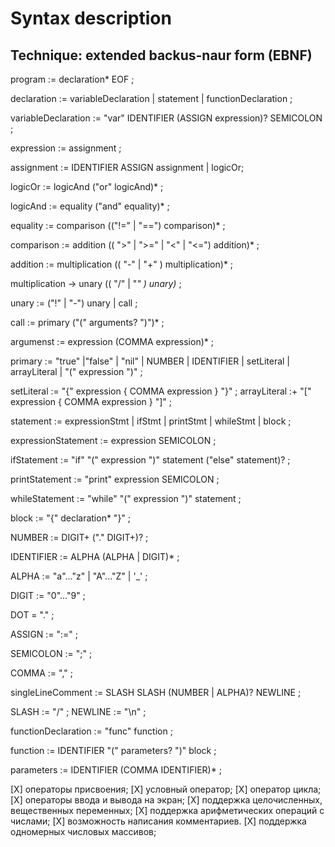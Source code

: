 # Syntax description

## Technique: extended backus-naur form (EBNF)

program := declaration* EOF ;

declaration := variableDeclaration | statement | functionDeclaration ;

variableDeclaration := "var" IDENTIFIER (ASSIGN expression)? SEMICOLON ;

expression :=  assignment ;

assignment := IDENTIFIER ASSIGN assignment | logicOr;

logicOr := logicAnd ("or" logicAnd)* ;

logicAnd := equality ("and" equality)* ;

equality := comparison (("!=" | "==") comparison)* ;

comparison := addition (( ">" | ">=" | "<" | "<=") addition)* ;

addition := multiplication (( "-" | "+" ) multiplication)* ;

multiplication → unary (( "/" | "*" ) unary)* ;

unary := ("!" | "-") unary | call ;

call := primary ("(" arguments? ")")* ;

argumenst := expression (COMMA expression)* ;

primary := "true"
    |"false"
    | "nil"
    | NUMBER
    | IDENTIFIER
    | setLiteral
    | arrayLiteral
    | "(" expression ")" ;

setLiteral := "{" expression { COMMA expression } "}" ;
arrayLiteral :+ "[" expression { COMMA expression } "]" ;

statement := expressionStmt | ifStmt | printStmt | whileStmt | block ;

expressionStatement := expression SEMICOLON ;

ifStatement := "if" "(" expression ")" statement ("else" statement)? ;

printStatement := "print" expression SEMICOLON ;

whileStatement := "while" "(" expression ")" statement ;

block := "{" declaration* "}" ;

NUMBER := DIGIT+ ("." DIGIT+)? ;

IDENTIFIER := ALPHA (ALPHA | DIGIT)* ;

ALPHA := "a"..."z" | "A"..."Z" | '_' ;

DIGIT := "0"..."9" ;

DOT = "." ;

ASSIGN := ":=" ;

SEMICOLON := ";" ;

COMMA := "," ;

singleLineComment := SLASH SLASH (NUMBER | ALPHA)? NEWLINE ;

SLASH := "/" ;
NEWLINE := "\n" ;

functionDeclaration := "func" function ;

function := IDENTIFIER "(" parameters? ")" block ;

parameters := IDENTIFIER (COMMA IDENTIFIER)* ;

[X] операторы присвоения;
[X] условный оператор;
[X] оператор цикла;
[X] операторы ввода и вывода на экран;
[X] поддержка целочисленных, вещественных переменных;
[X] поддержка арифметических операций с числами;
[X] возможность написания комментариев.
[X] поддержка одномерных числовых массивов;
